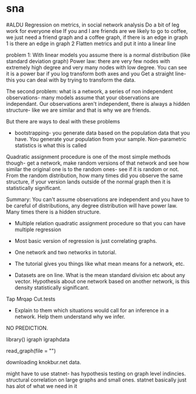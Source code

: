 # sna
#ALDU 
Regression on metrics, in social network analysis 
Do a bit of leg work for everyone else 
If you and I are friends are we likely to go to coffee, we just need a friend graph and a coffee graph, if there is an edge in graph 1 is there an edge in graph 2
Flatten metrics and put it into a linear line 

problem 1: 
With linear models you assume there is a normal distribution (like standard deviation graph)
Power law: there are very few nodes with extremely high degree and very many nodes with low degree. 
You can see it is a power bar if you log transform both axes and you Get a straight line- this you can deal with by trying to transform the data. 

The second problem:
what is a network, a series of non independent observations- many models assume that your observations are independant. Our observations aren't independent, there is always a hidden structure- like we are similar and that is why we are friends. 

But there are ways to deal with these problems 
- bootstrapping- you generate data based on the population data that you have. You generate your population from your sample. 
Non-parametric statistics is what this is called 

Quadratic assignment procedure is one of the most simple methods though- get a network, make random versions of that network and see how similar the original one is to the random ones- see if it is random or not. From the random distribution, how many times did you observe the same structure, if your version lands outside of the normal graph then it is statistically significant. 

Summary:
You can't assume observations are independent and you have to be careful of distributions, any degree distribution will have power law. Many times there is a hidden structure. 

- Multiple relation quadratic assignment procedure so that you can have multiple regression

- Most basic version of regression is just correlating graphs. 

- One network  and two networks in tutorial. 

- The tutorial gives you things like what mean means for a network, etc. 

- Datasets are on line. What is the mean standard division etc about any vector. Hypothesis about one network based on another network, is this density statistically significant. 

Tap 
Mrqap
Cut.tests

- Explain to them which situations would call for an inference in a network. Help them understand why we infer. 

NO PREDICTION.

library()
igraph
igraphdata

read_graph(file = "")

downloading knokbur.net data. 

might have to use statnet- has hypothesis testing on graph level indincies. 
structural correlation on large graphs and small ones. 
statnet basically just has alot of what we need in it
